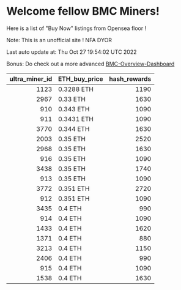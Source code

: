 # Welcome fellow BMC Miners!
Here is a list of "Buy Now" listings from Opensea floor !

Note: This is an unofficial site ! NFA DYOR

Last auto update at: Thu Oct 27 19:54:02 UTC 2022

Bonus: Do check out a more advanced [BMC-Overview-Dashboard](https://dune.com/defifunk/BMC-Overview-Dashboard)


|   ultra_miner_id | ETH_buy_price   |   hash_rewards |
|-----------------:|:----------------|---------------:|
|             1123 | 0.3288 ETH      |           1190 |
|             2967 | 0.33 ETH        |           1630 |
|              910 | 0.343 ETH       |           1090 |
|              911 | 0.3431 ETH      |           1090 |
|             3770 | 0.344 ETH       |           1630 |
|             2003 | 0.35 ETH        |           2520 |
|             2968 | 0.35 ETH        |           1630 |
|              916 | 0.35 ETH        |           1090 |
|             3438 | 0.35 ETH        |           1740 |
|              913 | 0.35 ETH        |           1090 |
|             3772 | 0.351 ETH       |           2720 |
|              912 | 0.351 ETH       |           1090 |
|             3435 | 0.4 ETH         |            990 |
|              914 | 0.4 ETH         |           1090 |
|             1433 | 0.4 ETH         |           1620 |
|             1371 | 0.4 ETH         |            880 |
|             3213 | 0.4 ETH         |           1150 |
|             2406 | 0.4 ETH         |            990 |
|              915 | 0.4 ETH         |           1090 |
|             1538 | 0.4 ETH         |           1630 |